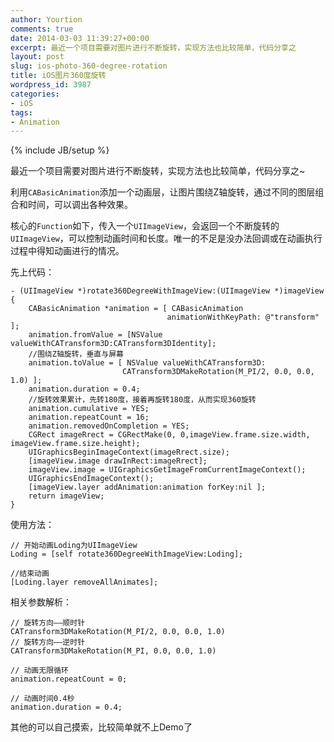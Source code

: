 ```yaml
---
author: Yourtion
comments: true
date: 2014-03-03 11:39:27+00:00
excerpt: 最近一个项目需要对图片进行不断旋转，实现方法也比较简单，代码分享之
layout: post
slug: ios-photo-360-degree-rotation
title: iOS图片360度旋转
wordpress_id: 3987
categories:
- iOS
tags:
- Animation
---
```

{% include JB/setup %}

最近一个项目需要对图片进行不断旋转，实现方法也比较简单，代码分享之~

利用```CABasicAnimation```添加一个动画层，让图片围绕Z轴旋转，通过不同的图层组合和时间，可以调出各种效果。

核心的```Function```如下，传入一个```UIImageView```，会返回一个不断旋转的```UIImageView```，可以控制动画时间和长度。唯一的不足是没办法回调或在动画执行过程中得知动画进行的情况。

先上代码：

```objc
- (UIImageView *)rotate360DegreeWithImageView:(UIImageView *)imageView {
    CABasicAnimation *animation = [ CABasicAnimation
                                   animationWithKeyPath: @"transform" ];
    animation.fromValue = [NSValue valueWithCATransform3D:CATransform3DIdentity];
    //围绕Z轴旋转，垂直与屏幕
    animation.toValue = [ NSValue valueWithCATransform3D:
                         CATransform3DMakeRotation(M_PI/2, 0.0, 0.0, 1.0) ];
    animation.duration = 0.4;
    //旋转效果累计，先转180度，接着再旋转180度，从而实现360旋转
    animation.cumulative = YES;
    animation.repeatCount = 16;
    animation.removedOnCompletion = YES;
    CGRect imageRrect = CGRectMake(0, 0,imageView.frame.size.width, imageView.frame.size.height);
    UIGraphicsBeginImageContext(imageRrect.size);
    [imageView.image drawInRect:imageRrect];
    imageView.image = UIGraphicsGetImageFromCurrentImageContext();
    UIGraphicsEndImageContext();
    [imageView.layer addAnimation:animation forKey:nil ];
    return imageView;
}
```

使用方法：

```objc
// 开始动画Loding为UIImageView
Loding = [self rotate360DegreeWithImageView:Loding];

//结束动画
[Loding.layer removeAllAnimates];
```

相关参数解析：

```objc
// 旋转方向——顺时针
CATransform3DMakeRotation(M_PI/2, 0.0, 0.0, 1.0)
// 旋转方向——逆时针
CATransform3DMakeRotation(M_PI, 0.0, 0.0, 1.0)

// 动画无限循环
animation.repeatCount = 0;

// 动画时间0.4秒
animation.duration = 0.4;
```

其他的可以自己摸索，比较简单就不上Demo了
